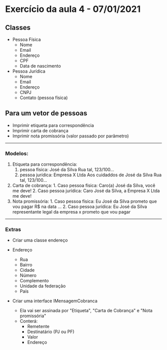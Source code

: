 # Exercício da aula 4 - 07/01/2021

## Classes

- Pessoa Física
  - Nome
  - Email
  - Endereço
  - CPF
  - Data de nascimento
- Pessoa Jurídica
  - Nome
  - Email
  - Endereço
  - CNPJ
  - Contato (pessoa física)

## Para um vetor de pessoas

- Imprimir etiqueta para correspondência
- Imprimir carta de cobrança
- Imprimir nota promissória (valor passado por parâmetro)

----
### Modelos:

1. Etiqueta para correspondência:
	 1. pessoa física:
          José da Silva
          Rua tal, 123/100...
    2. pessoa jurídica:
        Empresa X Ltda
        Aos cuidaddos de José da Silva
        Rua tal, 123/100...
2. Carta de cobrança:
        1. Caso pessoa física:
            Caro(a) José da Silva, você me deve!
        2. Caso pessoa jurídica:
            Caro José da Silva, a Empresa X Ltda me deve!
  3. Nota promissória:
         1. Caso pessoa física:
        Eu José da Silva prometo que vou pagar R$ na data ...
            2. Caso pessoa jurídica:
               Eu José da Silva representante legal da empresa x prometo que vou pagar

---

### Extras

- Criar uma classe endereço
- Endereço
  - Rua
  - Bairro
  - Cidade
  - Número
  - Complemento
  - Unidade da federação
  - País

- Criar uma interface IMensagemCobranca
  - Ela vai ser assinada por "Etiqueta", "Carta de Cobrança" e "Nota promissória"
  - Conterá:
    - Remetente
    - Destinatário (PJ ou PF)
    - Valor
    - Endereço